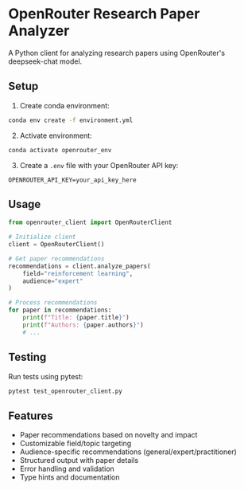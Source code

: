 # OpenRouter Research Paper Analyzer

A Python client for analyzing research papers using OpenRouter's deepseek-chat model.

## Setup

1. Create conda environment:
```bash
conda env create -f environment.yml
```

2. Activate environment:
```bash
conda activate openrouter_env
```

3. Create a `.env` file with your OpenRouter API key:
```
OPENROUTER_API_KEY=your_api_key_here
```

## Usage

```python
from openrouter_client import OpenRouterClient

# Initialize client
client = OpenRouterClient()

# Get paper recommendations
recommendations = client.analyze_papers(
    field="reinforcement learning",
    audience="expert"
)

# Process recommendations
for paper in recommendations:
    print(f"Title: {paper.title}")
    print(f"Authors: {paper.authors}")
    # ...
```

## Testing

Run tests using pytest:
```bash
pytest test_openrouter_client.py
```

## Features

- Paper recommendations based on novelty and impact
- Customizable field/topic targeting
- Audience-specific recommendations (general/expert/practitioner)
- Structured output with paper details
- Error handling and validation
- Type hints and documentation
